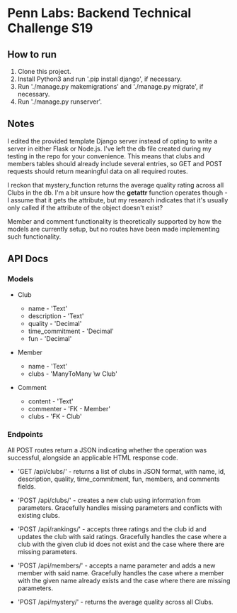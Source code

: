 # Penn Labs: Backend Technical Challenge S19

## How to run

1. Clone this project.
2. Install Python3 and run '.pip install django', if necessary.
3. Run './manage.py makemigrations' and './manage.py migrate', if necessary.
4. Run './manage.py runserver'.

## Notes

I edited the provided template Django server instead of opting to write a server in either Flask or Node.js. I've left the db file created during my testing in the repo for your convenience. This means that clubs and members tables should already include several entries, so GET and POST requests should return meaningful data on all required routes.

I reckon that mystery_function returns the average quality rating across all Clubs in the db. I'm a bit unsure how the __getattr__ function operates though - I assume that it gets the attribute, but my research indicates that it's usually only called if the attribute of the object doesn't exist?

Member and comment functionality is theoretically supported by how the models are currently setup, but no routes have been made implementing such functionality.

## API Docs

### Models
- Club
    - name - 'Text'
    - description - 'Text'
    - quality - 'Decimal'
    - time_commitment - 'Decimal'
    - fun - 'Decimal'

- Member
    - name - 'Text'
    - clubs - 'ManyToMany \w Club'

- Comment
    - content - 'Text'
    - commenter - 'FK - Member'
    - clubs - 'FK - Club'

### Endpoints
All POST routes return a JSON indicating whether the operation was successful, alongside an applicable HTML response code.

- 'GET /api/clubs/' - returns a list of clubs in JSON format, with name, id, description, quality, time_commitment, fun, members, and comments fields.

- 'POST /api/clubs/' - creates a new club using information from parameters. Gracefully handles missing parameters and conflicts with existing clubs.

- 'POST /api/rankings/' - accepts three ratings and the club id and updates the club with said ratings. Gracefully handles the case where a club with the given club id does not exist and the case where there are missing parameters.

- 'POST /api/members/' - accepts a name parameter and adds a new member with said name. Gracefully handles the case where a member with the given name already exists and the case where there are missing parameters.

- 'POST /api/mystery/' - returns the average quality across all Clubs. 